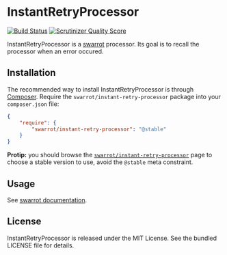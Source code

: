 # InstantRetryProcessor

[![Build Status](https://travis-ci.org/swarrot/instant-retry-processor.png)](https://travis-ci.org/swarrot/instant-retry-processor)
[![Scrutinizer Quality Score](https://scrutinizer-ci.com/g/swarrot/instant-retry-processor/badges/quality-score.png?s=cd91b26f160699f8452120a15df296975e5b7a64)](https://scrutinizer-ci.com/g/swarrot/instant-retry-processor/)

InstantRetryProcessor is a [swarrot](https://github.com/swarrot/swarrot) processor.
Its goal is to recall the processor when an error occured.

## Installation

The recommended way to install InstantRetryProcessor is through
[Composer](http://getcomposer.org/). Require the
`swarrot/instant-retry-processor` package into your `composer.json` file:

```json
{
    "require": {
        "swarrot/instant-retry-processor": "@stable"
    }
}
```

**Protip:** you should browse the
[`swarrot/instant-retry-processor`](https://packagist.org/packages/swarrot/instant-retry-processor)
page to choose a stable version to use, avoid the `@stable` meta constraint.

## Usage

See [swarrot documentation](https://github.com/swarrot/swarrot).

## License

InstantRetryProcessor is released under the MIT License. See the bundled LICENSE file for details.
